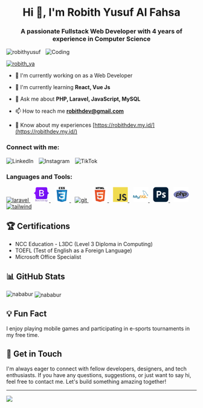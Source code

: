 

<h1 align="center">Hi 👋, I'm Robith Yusuf Al Fahsa</h1>
<h3 align="center">A passionate Fullstack Web Developer with 4 years of experience in Computer Science</h3>

<img align="right" alt="Coding" width="400" src="https://cdn.dribbble.com/users/1162077/screenshots/3848914/programmer.gif" >
<p align="left"> <img src="https://komarev.com/ghpvc/?username=robithyusuf&label=Profile%20views&color=0e75b6&style=flat" alt="robithyusuf" /> </p>

<p align="left"> <a href="https://twitter.com/robith_ya" target="blank"><img src="https://img.shields.io/twitter/follow/robith_ya?logo=twitter&style=for-the-badge" alt="robith_ya" /></a> </p>

- 🔭 I'm currently working on as a Web Developer

- 🌱 I'm currently learning **React, Vue Js**

- 💬 Ask me about **PHP, Laravel, JavaScript, MySQL**

- 📫 How to reach me **robithdev@gmail.com**

- 📄 Know about my experiences [https://robithdev.my.id/](https://robithdev.my.id/)

  
<h3 align="left">Connect with me:</h3>
<p align="left">
  <a href="https://linkedin.com/in/robithyusuf/" target="_blank" rel="noopener noreferrer" style="text-decoration: none; margin-right: 10px;">
    <img align="center" src="https://raw.githubusercontent.com/rahuldkjain/github-profile-readme-generator/master/src/images/icons/Social/linked-in-alt.svg" alt="LinkedIn" height="30" width="40" />
  </a>
  <a href="https://instagram.com/robith_ya" target="_blank" rel="noopener noreferrer" style="text-decoration: none; margin-right: 10px;">
    <img align="center" src="https://raw.githubusercontent.com/rahuldkjain/github-profile-readme-generator/master/src/images/icons/Social/instagram.svg" alt="Instagram" height="30" width="40" />
  </a>
  <a href="https://www.tiktok.com/@robithdev" target="_blank" rel="noopener noreferrer" style="text-decoration: none;">
    <img align="center" src="https://raw.githubusercontent.com/rahuldkjain/github-profile-readme-generator/master/src/images/icons/Social/tiktok.svg" alt="TikTok" height="30" width="40" />
  </a>
</p>

<h3 align="left">Languages and Tools:</h3>
<p align="left"> 
   <a href="https://laravel.com/" target="_blank" rel="noreferrer" style="margin-right: 10px;"> 
    <img src="https://download.logo.wine/logo/Laravel/Laravel-Logo.wine.png" alt="laravel" width="auto" height="40"/> 
  </a> 
  <a href="https://getbootstrap.com" target="_blank" rel="noreferrer" style="margin-right: 10px;"> 
    <img src="https://raw.githubusercontent.com/devicons/devicon/master/icons/bootstrap/bootstrap-original-wordmark.svg" alt="bootstrap" width="auto" height="40"/> 
  </a> 
  <a href="https://www.w3schools.com/css/" target="_blank" rel="noreferrer" style="margin-right: 10px;"> 
    <img src="https://raw.githubusercontent.com/devicons/devicon/master/icons/css3/css3-original-wordmark.svg" alt="css3" width="auto" height="40"/> 
  </a> 
  <a href="https://git-scm.com/" target="_blank" rel="noreferrer" style="margin-right: 10px;"> 
    <img src="https://www.vectorlogo.zone/logos/git-scm/git-scm-icon.svg" alt="git" width="auto" height="40"/> 
  </a> 
  <a href="https://www.w3.org/html/" target="_blank" rel="noreferrer" style="margin-right: 10px;"> 
    <img src="https://raw.githubusercontent.com/devicons/devicon/master/icons/html5/html5-original-wordmark.svg" alt="html5" width="auto" height="40"/> 
  </a> 
  <a href="https://developer.mozilla.org/en-US/docs/Web/JavaScript" target="_blank" rel="noreferrer" style="margin-right: 10px;"> 
    <img src="https://raw.githubusercontent.com/devicons/devicon/master/icons/javascript/javascript-original.svg" alt="javascript" width="auto" height="40"/> 
  </a> 
 
  <a href="https://www.mysql.com/" target="_blank" rel="noreferrer" style="margin-right: 10px;"> 
    <img src="https://raw.githubusercontent.com/devicons/devicon/master/icons/mysql/mysql-original-wordmark.svg" alt="mysql" width="auto" height="40"/> 
  </a> 
  <a href="https://www.photoshop.com/en" target="_blank" rel="noreferrer" style="margin-right: 10px;"> 
    <img src="https://raw.githubusercontent.com/devicons/devicon/master/icons/photoshop/photoshop-plain.svg" alt="photoshop" width="auto" height="40"/> 
  </a> 
  <a href="https://www.php.net" target="_blank" rel="noreferrer"> 
    <img src="https://raw.githubusercontent.com/devicons/devicon/master/icons/php/php-original.svg" alt="php" width="auto" height="40"/> 
  </a> 
 <a href="https://www.tailwindcss.com" target="_blank" rel="noreferrer" style="margin-right: 10px;">
  <img src="https://www.vectorlogo.zone/logos/tailwindcss/tailwindcss-icon.svg" alt="tailwind" width="auto" height="40"/>
</a>
</p>


## 🏆 Certifications

- NCC Education - L3DC (Level 3 Diploma in Computing)
- TOEFL (Test of English as a Foreign Language)
- Microsoft Office Specialist

## 📊 GitHub Stats 

<p><img align="left" src="https://github-readme-stats.vercel.app/api/top-langs?username=RobithYusuf&show_icons=true&locale=en&layout=compact" alt="nababur" /></p>

<p>&nbsp;<img align="center" src="https://github-readme-stats.vercel.app/api?username=RobithYusuf&show_icons=true&locale=en" alt="nababur" /></p>

## 💡 Fun Fact

I enjoy playing mobile games and participating in e-sports tournaments in my free time.

## 📧 Get in Touch

I'm always eager to connect with fellow developers, designers, and tech enthusiasts. If you have any questions, suggestions, or just want to say hi, feel free to contact me. Let's build something amazing together!

---


[![](https://visitcount.itsvg.in/api?id=RobithYusuf&label=Profile%20Views&color=4&icon=2&pretty=false)](https://visitcount.itsvg.in)
